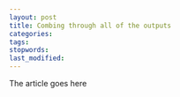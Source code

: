 ```yaml
---
layout: post
title: Combing through all of the outputs
categories:
tags:
stopwords:
last_modified:
---
```


The article goes here


<!--more-->
